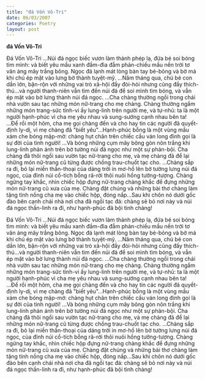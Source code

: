 ```yaml
---
title: "đá Vốn Vô-Tri"
date: 06/03/2007
categories: Poetry
layout: post
---
```


**đá Vốn Vô-Tri**

Đá Vốn Vô-Tri
...Núi đá ngọc biếc vươn làm thành phép lạ, đứa bé soi bóng tìm mình: và biết yêu mầu xanh đầm-đìa đẫm phản-chiếu mầu nền trời tơ vân áng mây trắng bông.  Ngọc đá lạnh mát lòng bàn tay bé-bỏng và bờ má khi chú ép mặt vào lưng bờ thành tuyệt-mỹ.
...Năm tháng qua, chú bé con dần lớn, bận-rộn với những vai trò xã-hội đầy đòi-hỏi nhưng cũng đầy thích-thú...và người thanh-niên vẫn tìm đến núi đá để soi mình tìm bóng, và vẫn ép mặt vào bờ lưng thành núi đá ngọc.
...Cha chàng thường ngồi trong chái nhà vườn sau tạc những món nữ-trang cho mẹ chàng.  Chàng thường ngắm những món trang-sức tinh-vi ấy lung-linh trên người mẹ, và tự-nhủ: ta là một người hạnh-phúc vì cha mẹ yêu nhau và sung-sướng cạnh nhau bên ta!
...Để rồi một hôm, cha mẹ gọi chàng đến và cho hay tin các người đã quyết-định ly-dị, vì mẹ chàng đã "biết yêu"...Hạnh-phúc bỗng là một vùng mầu xám che bóng mập-mờ: chàng hụt chân trên chiếc cầu ván long đinh gọi là sự đời của tình người!
...Và bóng những cụm mây bông gòn nõn trắng khi lung-linh phản ánh trên bờ tường núi đá ngọc như một sự phản-bội.  Cha chàng đã thôi ngồi sau vườn tạc nữ-trang cho mẹ, và mẹ chàng đã để lại những món nữ-trang cũ từng được chồng trau-chuốt tạc cho.
...Chàng sắp ra đi, bỏ lại miền thần-thoại của dáng trời in mơ-hồ lên bờ tường lưng núi đá ngọc, của đỉnh núi cổ-tích bỗng rã-rời thôi nuôi hồng tưởng-tượng.  Chàng ngừng tay khắc, nhìn chiếc hộp đựng nữ-trang chàng khắc để đựng những món nữ-trang cũ xưa của mẹ.  Chàng đặt chúng và những bài thơ chàng làm tặng tình nồng cha mẹ vào chiếc hộp, đóng nắp...Sau khi chôn nó dưới gốc đào bên cạnh chái nhà nơi cha đã ngồi tạc đá:  chàng sẽ bỏ nơi này và núi đá ngọc thần-linh ra đi, như hạnh-phúc đã bội tình chàng!

Đá Vốn Vô-Tri
...Núi đá ngọc biếc vươn làm thành phép lạ, đứa bé soi bóng tìm mình: và biết yêu mầu xanh đầm-đìa đẫm phản-chiếu mầu nền trời tơ vân áng mây trắng bông.  Ngọc đá lạnh mát lòng bàn tay bé-bỏng và bờ má khi chú ép mặt vào lưng bờ thành tuyệt-mỹ.
...Năm tháng qua, chú bé con dần lớn, bận-rộn với những vai trò xã-hội đầy đòi-hỏi nhưng cũng đầy thích-thú...và người thanh-niên vẫn tìm đến núi đá để soi mình tìm bóng, và vẫn ép mặt vào bờ lưng thành núi đá ngọc.
...Cha chàng thường ngồi trong chái nhà vườn sau tạc những món nữ-trang cho mẹ chàng.  Chàng thường ngắm những món trang-sức tinh-vi ấy lung-linh trên người mẹ, và tự-nhủ: ta là một người hạnh-phúc vì cha mẹ yêu nhau và sung-sướng cạnh nhau bên ta!
...Để rồi một hôm, cha mẹ gọi chàng đến và cho hay tin các người đã quyết-định ly-dị, vì mẹ chàng đã "biết yêu"...Hạnh-phúc bỗng là một vùng mầu xám che bóng mập-mờ: chàng hụt chân trên chiếc cầu ván long đinh gọi là sự đời của tình người!
...Và bóng những cụm mây bông gòn nõn trắng khi lung-linh phản ánh trên bờ tường núi đá ngọc như một sự phản-bội.  Cha chàng đã thôi ngồi sau vườn tạc nữ-trang cho mẹ, và mẹ chàng đã để lại những món nữ-trang cũ từng được chồng trau-chuốt tạc cho.
...Chàng sắp ra đi, bỏ lại miền thần-thoại của dáng trời in mơ-hồ lên bờ tường lưng núi đá ngọc, của đỉnh núi cổ-tích bỗng rã-rời thôi nuôi hồng tưởng-tượng.  Chàng ngừng tay khắc, nhìn chiếc hộp đựng nữ-trang chàng khắc để đựng những món nữ-trang cũ xưa của mẹ.  Chàng đặt chúng và những bài thơ chàng làm tặng tình nồng cha mẹ vào chiếc hộp, đóng nắp...Sau khi chôn nó dưới gốc đào bên cạnh chái nhà nơi cha đã ngồi tạc đá:  chàng sẽ bỏ nơi này và núi đá ngọc thần-linh ra đi, như hạnh-phúc đã bội tình chàng!
